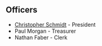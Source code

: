 Officers
--------

* [Christopher Schmidt](mailto:crschmidt@crschmidt.net) - President
* Paul Morgan - Treasurer
* Nathan Faber - Clerk
